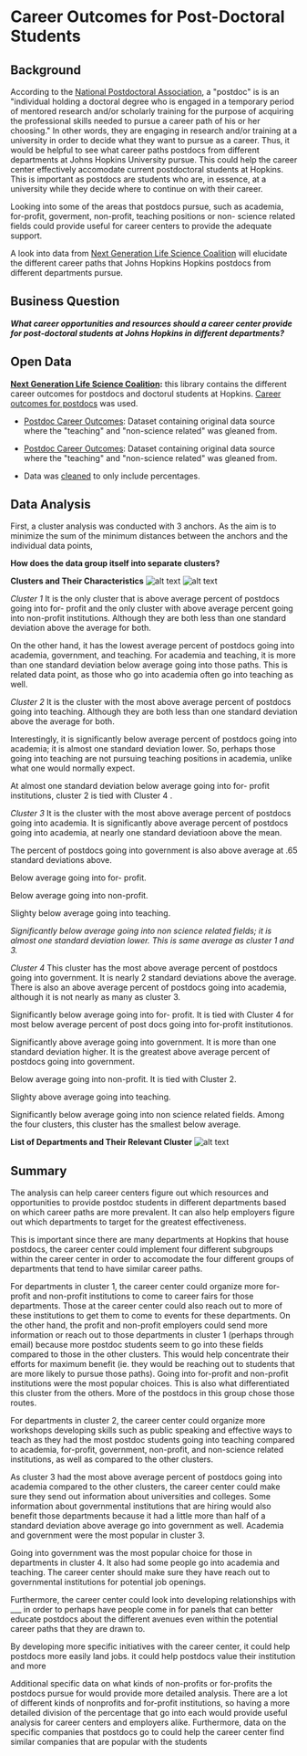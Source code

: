 # Career Outcomes for Post-Doctoral Students
## Background

According to the [National Postdoctoral Association](https://www.nationalpostdoc.org/page/What_is_a_postdoc), a "postdoc" is is an "individual holding a doctoral degree who is engaged in a temporary period of mentored research and/or scholarly training for the purpose of acquiring the professional skills needed to pursue a career path of his or her choosing." In other words, they are engaging in research and/or training at a university in order to decide what they want to pursue as a career. Thus, it would be helpful to see what career paths postdocs from different departments at Johns Hopkins University pursue. This could help the career center effectively accomodate current postdoctoral students at Hopkins. This is important as postdocs are students who are, in essence, at a university while they decide where to continue on with their career.

Looking into some of the areas that postdocs pursue, such as academia, for-profit, goverment, non-profit, teaching positions or non- science related fields could provide useful for career centers to provide the adequate support.

A look into data from [Next Generation Life Science Coalition](http://nglscoalition.org/coalition-data/#close) will elucidate the different career paths that Johns Hopkins Hopkins postdocs from different departments pursue.

## Business Question

___What career opportunities and resources should a career center provide for post-doctoral students at Johns Hopkins in different departments?___


## Open Data 

__[Next Generation Life Science Coalition](https://provost.jhu.edu/education/graduate-and-professional-education/cngls/):__ this library contains the different career outcomes for postdocs and doctorul students at Hopkins. [Career outcomes for postdocs](https://provost.jhu.edu/education/graduate-and-professional-education/cngls/postdoctoral-career-outcomes-tabular-format/) was used.

- [Postdoc Career Outcomes](https://github.com/skang06/Post-Doctoral_Career_Outcomes/blob/main/tabula-Postdoc-CareerOutcome-ADATables-083019-2.csv): Dataset containing original data source where the "teaching" and "non-science related" was gleaned from.

- [Postdoc Career Outcomes](https://github.com/skang06/Post-Doctoral_Career_Outcomes/blob/main/tabula-Postdoc-CareerOutcome-ADATables-083019.csv): Dataset containing original data source where the "teaching" and "non-science related" was gleaned from.

- Data was [cleaned](https://github.com/) to only include percentages.

## Data Analysis 

First, a cluster analysis was conducted with 3 anchors. As the aim is to minimize the sum of the minimum distances between the anchors and the individual data points, 

__How does the data group itself into separate clusters?__

__Clusters and Their Characteristics__
![alt text](https://github.com/skang06/Post-Doctoral_Career_Outcomes/blob/main/chart1.png)
![alt text](https://github.com/skang06/Post-Doctoral_Career_Outcomes/blob/main/factors.png)

_Cluster 1_
It is the only cluster that is above average percent of postdocs going into for- profit and the only cluster with above average percent going into non-profit institutions. Although they are both less than one standard deviation above the average for both. 

On the other hand, it has the lowest average percent of postdocs going into academia, government, and teaching. For academia and teaching, it is more than one standard deviation below average going into those paths. This is related data point, as those who go into academia often go into teaching as well.

_Cluster 2_
It is the cluster with the most above average percent of postdocs going into teaching. Although they are both less than one standard deviation above the average for both.

Interestingly, it is significantly below average percent of postdocs going into academia; it is almost one standard deviation lower. So, perhaps those going into teaching are not pursuing teaching positions in academia, unlike what one would normally expect.

At almost one standard deviation below average going into for- profit institutions, cluster 2 is tied with Cluster 4 .

_Cluster 3_
It is the cluster with the most above average percent of postdocs going into academia. It is significantly above average percent of postdocs going into academia, at nearly one standard deviatioon above the mean. 

The percent of postdocs going into government is also above average at .65 standard deviations above. 


Below average going into for- profit.

Below average going into non-profit.

Slighty below average going into teaching. 

_Significantly below average going into non science related fields; it is almost one standard deviation lower. This is same average as cluster 1 and 3._


_Cluster 4_
This cluster has the most above average percent of postdocs going into government. It is nearly 2 standard deviations above the average. There is also an above average percent of postdocs going into academia, although it is not nearly as many as cluster 3.

Significantly below average going into for- profit. It is tied with Cluster 4 for most below average percent of post docs going into for-profit institutionos.

Significantly above average going into government. It is more than one standard deviation higher. It is the greatest above average percent of postdocs going into government.

Below average going into non-profit. It is tied with Cluster 2.

Slighty above average going into teaching. 

Significantly below average going into non science related fields. Among the four clusters, this cluster has the smallest below average.

__List of Departments and Their Relevant Cluster__
![alt text](https://github.com/skang06/Post-Doctoral_Career_Outcomes/blob/main/list.png)

## Summary
The analysis can help career centers figure out which resources and opportunities to provide postdoc students in different departments based on which career paths are more prevalent. It can also help employers figure out which departments to target for the greatest effectiveness.

This is important since there are many departments at Hopkins that house postdocs, the career center could implement four different subgroups within the career center in order to accomodate the four different groups of departments that tend to have similar career paths.

For departments in cluster 1, the career center could organize more for-profit and non-profit institutions to come to career fairs for those departments. Those at the career center could also reach out to more of these institutions to get them to come to events for these departments. On the other hand, the profit and non-profit employers could send more information or reach out to those departments in cluster 1 (perhaps through email) because more postdoc students seem to go into these fields compared to those in the other clusters. This would help concentrate their efforts for maximum benefit (ie. they would be reaching out to students that are more likely to pursue those paths). Going into for-profit and non-profit institutions were the most popular choices. This is also what differentiated this cluster from the others. More of the postdocs in this group chose those routes.

For departments in cluster 2, the career center could organize more workshops developing skills such as public speaking and effective ways to teach as they had the most postdoc students going into teaching compared to academia, for-profit, government, non-profit, and non-science related institutions, as well as compared to the other clusters.

As cluster 3 had the most above average percent of postdocs going into academia compared to the other clusters, the career center could make sure they send out information about universities and colleges. Some information about governmental institutions that are hiring would also benefit those departments because it had a little more than half of a standard deviation above average go into government as well. Academia and government were the most popular in cluster 3.

Going into government was the most popular choice for those in departments in cluster 4. It also had some people go into academia and teaching. The career center should make sure they have reach out to governmental institutions for potential job openings.

Furthermore, the career center could look into developing relationships with ___ in order to perhaps have people come in for panels that can better educate postdocs about the different avenues even within the potential career paths that they are drawn to.

By developing more specific initiatives with the career center, it could help postdocs more easily land jobs. it could help postdocs value their institution and more

Additional specific data on what kinds of non-profits or for-profits the postdocs pursue for would provide more detailed analysis. There are a lot of different kinds of nonprofits and for-profit institutions, so having a more detailed division of the percentage that go into each would provide useful analysis for career centers and employers alike. Furthermore, data on the specific companies that postdocs go to could help the career center find similar companies that are popular with the students

